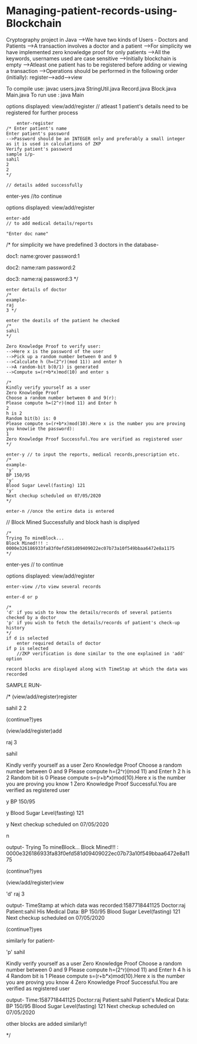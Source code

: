 # Managing-patient-records-using-Blockchain
Cryptography project in Java
-->We have two kinds of Users - Doctors and Patients
-->A transaction involves a doctor and a patient
-->For simplicity we have implemented zero knowledge proof for only patients
-->All the keywords, usernames used are case sensitive
-->Initially blockchain is empty
-->Atleast one patient has to be registered before adding or viewing a transaction
-->Operations should be performed in the following order (initially):
		register-->add-->view

To compile use: javac users.java StringUtil.java Record.java Block.java Main.java
To run use    : java Main

options displayed: view/add/register
	// atleast 1 patient's details need to be registered for further process

        enter-register
	/* Enter patient's name
   	Enter patient's password 
	-->Password should be an INTEGER only and preferably a small integer as it is used in calculations of ZKP
   	Verify patient's password
   	sample i/p-
   	sahil
   	2
   	2
	*/

	// details added successfully

enter-yes //to continue

options displayed: view/add/register

	enter-add
	// to add medical details/reports

	"Enter doc name"

/*
for simplicity we have predefined 3 doctors in the database-

doc1:
name:grover
password:1

doc2:
name:ram
password:2

doc3:
name:raj
password:3
*/

	enter details of doctor
	/*
	example-
	raj
	3 */

	enter the deatils of the patient he checked
	/*
	sahil
	*/
	
	Zero Knowledge Proof to verify user:
	-->Here x is the password of the user
	-->Pick up a random number between 0 and 9
	-->Calculate h (h=(2^r)(mod 11)) and enter h
	-->A random-bit b(0/1) is generated
	-->Compute s=(r+b*x)mod(10) and enter s

	/*
	Kindly verify yourself as a user
	Zero Knowledge Proof
	Choose a random number between 0 and 9(r):
	Please compute h=(2^r)(mod 11) and Enter h
	2
	h is 2
	Random bit(b) is: 0
	Please compute s=(r+b*x)mod(10).Here x is the number you are proving you know(ie the password):
	1
	Zero Knowledge Proof Successful.You are verified as registered user
	*/

	enter-y // to input the reports, medical records,prescription etc.
	/*
	example-
	'y'
	BP 150/95
	'y'
	Blood Sugar Level(fasting) 121
	'y'
	Next checkup scheduled on 07/05/2020
	*/

	enter-n //once the entire data is entered

// Block Mined Successfully and block hash is displyed

	/*
	Trying To mineBlock...
	Block Mined!!! : 0000e326186933fa83f0efd581d09409022ec07b73a10f549bbaa6472e8a1175
	*/


enter-yes // to continue

options displayed: view/add/register

	enter-view //to view several records 

	enter-d or p

	/*
	'd' if you wish to know the details/records of several patients checked by a doctor
	'p' if you wish to fetch the details/records of patient's check-up history
	*/
	if d is selected
		enter required details of doctor
	if p is selected
		//ZKP verification is done similar to the one explained in 'add' option
	
	record blocks are displayed along with TimeStap at which the data was recorded


SAMPLE RUN-

/*
(view/add/register)register

sahil
2
2

(continue?)yes

(view/add/register)add

raj
3 

sahil

Kindly verify yourself as a user
Zero Knowledge Proof
Choose a random number between 0 and 9
Please compute h=(2^r)(mod 11) and Enter h
2
h is 2
Random bit is 0
Please compute s=(r+b*x)mod(10).Here x is the number you are proving you know
1
Zero Knowledge Proof Successful.You are verified as registered user

y
BP 150/95

y
Blood Sugar Level(fasting) 121

y
Next checkup scheduled on 07/05/2020

n

output-
Trying To mineBlock...
Block Mined!!! : 0000e326186933fa83f0efd581d09409022ec07b73a10f549bbaa6472e8a1175

(continue?)yes

(view/add/register)view

'd'
raj
3

output-
TimeStamp at which data  was recorded:1587718441125
Doctor:raj
Patient:sahil
His Medical Data:
BP 150/95
Blood Sugar Level(fasting) 121
Next checkup scheduled on 07/05/2020

(continue?)yes

similarly for patient-

'p'
sahil

Kindly verify yourself as a user
Zero Knowledge Proof
Choose a random number between 0 and 9
Please compute h=(2^r)(mod 11) and Enter h
4
h is 4
Random bit is 1
Please compute s=(r+b*x)mod(10).Here x is the number you are proving you know
4
Zero Knowledge Proof Successful.You are verified as registered user

output-
Time:1587718441125
Doctor:raj
Patient:sahil
Patient's Medical Data:
BP 150/95
Blood Sugar Level(fasting) 121
Next checkup scheduled on 07/05/2020

other blocks are added similarly!!

*/
